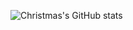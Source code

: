 ![Christmas's GitHub stats](https://github-readme-stats.vercel.app/api?username=MangoKiddo&show_icons=true&theme=tokyonight)
